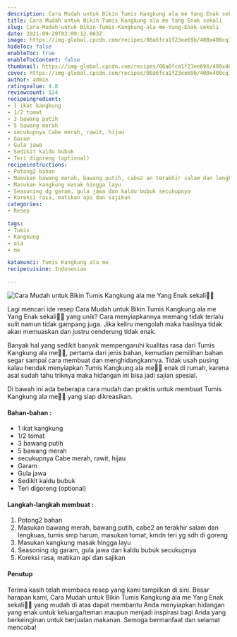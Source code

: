 ```yaml
---
description: Cara Mudah untuk Bikin Tumis Kangkung ala me Yang Enak sekali"
title: Cara Mudah untuk Bikin Tumis Kangkung ala me Yang Enak sekali
slug: Cara-Mudah-untuk-Bikin-Tumis-Kangkung-ala-me-Yang-Enak-sekali
date: 2021-09-29T03:09:12.063Z
image: https://img-global.cpcdn.com/recipes/00a6fca1f23ee69b/400x400cq70/photo.jpg
hideToc: false
enableToc: true
enableTocContent: false
thumbnail: https://img-global.cpcdn.com/recipes/00a6fca1f23ee69b/400x400cq70/photo.jpg
cover: https://img-global.cpcdn.com/recipes/00a6fca1f23ee69b/400x400cq70/photo.jpg
author: admin
ratingvalue: 4.8
reviewcount: 124
recipeingredient:
- 1 ikat kangkung
- 1/2 tomat
- 3 bawang putih
- 5 bawang merah
- secukupnya Cabe merah, rawit, hijau
- Garam
- Gula jawa
- Sedikit kaldu bubuk
- Teri digoreng (optional)
recipeinstructions:
- Potong2 bahan
- Masukan bawang merah, bawang putih, cabe2 an terakhir salam dan lengkuas, tumis smp harum, masukan tomat, kmdn teri yg sdh di goreng
- Masukan kangkung masak hingga layu
- Seasoning dg garam, gula jawa dan kaldu bubuk secukupnya
- Koreksi rasa, matikan api dan sajikan
categories:
- Resep

tags:
- Tumis
- Kangkung
- ala
- me

katakunci: Tumis Kangkung ala me
recipecuisine: Indonesian

---
```


![Cara Mudah untuk Bikin Tumis Kangkung ala me Yang Enak sekali👩‍🍳](https://img-global.cpcdn.com/recipes/00a6fca1f23ee69b/400x400cq70/photo.jpg)

Lagi mencari ide resep Cara Mudah untuk Bikin Tumis Kangkung ala me Yang Enak sekali👩‍🍳 yang unik? Cara menyiapkannya memang tidak terlalu sulit namun tidak gampang juga. Jika keliru mengolah maka hasilnya tidak akan memuaskan dan justru cenderung tidak enak.

Banyak hal yang sedikit banyak mempengaruhi kualitas rasa dari Tumis Kangkung ala me👩‍🍳, pertama dari jenis bahan, kemudian pemilihan bahan segar sampai cara membuat dan menghidangkannya. Tidak usah pusing kalau hendak menyiapkan Tumis Kangkung ala me👩‍🍳 enak di rumah, karena asal sudah tahu triknya maka hidangan ini bisa jadi sajian spesial.

Di bawah ini ada beberapa cara mudah dan praktis untuk membuat Tumis Kangkung ala me👩‍🍳 yang siap dikreasikan.

<!--inarticleads1-->

#### Bahan-bahan :

- 1 ikat kangkung
- 1/2 tomat
- 3 bawang putih
- 5 bawang merah
- secukupnya Cabe merah, rawit, hijau
- Garam
- Gula jawa
- Sedikit kaldu bubuk
- Teri digoreng (optional)

<!--inarticleads2-->

#### Langkah-langkah membuat :

1. Potong2 bahan
1. Masukan bawang merah, bawang putih, cabe2 an terakhir salam dan lengkuas, tumis smp harum, masukan tomat, kmdn teri yg sdh di goreng
1. Masukan kangkung masak hingga layu
1. Seasoning dg garam, gula jawa dan kaldu bubuk secukupnya
1. Koreksi rasa, matikan api dan sajikan

#### Penutup

Terima kasih telah membaca resep yang kami tampilkan di sini. Besar harapan kami, Cara Mudah untuk Bikin Tumis Kangkung ala me Yang Enak sekali👩‍🍳 yang mudah di atas dapat membantu Anda menyiapkan hidangan yang enak untuk keluarga/teman maupun menjadi inspirasi bagi Anda yang berkeinginan untuk berjualan makanan. Semoga bermanfaat dan selamat mencoba!